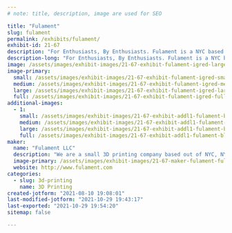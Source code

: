 ```yaml
---
# note: title, description, image are used for SEO

title: "Fulament"
slug: fulament
permalink: /exhibits/fulament/
exhibit-id: 21-67
description: "For Enthusiasts, By Enthusiasts. Fulament is a NYC based 3D printing company "
description-long: "For Enthusiasts, By Enthusiasts. Fulament is a NYC based 3D printing company specializing in build plates and printing materials for 3D printers. "
image: /assets/images/exhibit-images/21-67-exhibit-fulament-igred-large.png
image-primary: 
  small: /assets/images/exhibit-images/21-67-exhibit-fulament-igred-small.png
  medium: /assets/images/exhibit-images/21-67-exhibit-fulament-igred-medium.png
  large: /assets/images/exhibit-images/21-67-exhibit-fulament-igred-large.png
  full: /assets/images/exhibit-images/21-67-exhibit-fulament-igred-full.png
additional-images: 
  - 1:
    small: /assets/images/exhibit-images/21-67-exhibit-addl1-fulament-blackplain-small.png
    medium: /assets/images/exhibit-images/21-67-exhibit-addl1-fulament-blackplain-medium.png
    large: /assets/images/exhibit-images/21-67-exhibit-addl1-fulament-blackplain-large.png
    full: /assets/images/exhibit-images/21-67-exhibit-addl1-fulament-blackplain-full.png
maker: 
  name: "Fulament LLC"
  description: "We are a small 3D printing company based out of NYC, NY. We specialize in build plates and materials for 3D Printers! "
  image-primary: /assets/images/exhibit-images/21-67-maker-fulament-fulament-4-medium.png
  website: http://www.fulament.com
categories: 
  - slug: 3d-printing
    name: 3D Printing
created-jotform: "2021-08-10 19:08:01"
last-modified-jotform: "2021-10-29 19:43:17"
last-exported: "2021-10-29 19:54:20"
sitemap: false

---
```

